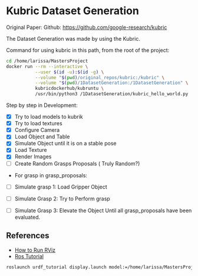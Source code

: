 # Kubric Dataset Generation

Original Paper: 
Github: https://github.com/google-research/kubric

The Dataset Generation was made by using the Kubric.

Command for using kubric in this path, from the root of the project:

``` bash
cd /home/larissa/MastersProject
docker run --rm --interactive \
           --user $(id -u):$(id -g) \
           --volume "$(pwd)/original_repos/kubric:/kubric" \
           --volume "$(pwd)/1DatasetGeneration:/1DatasetGeneration" \
           kubricdockerhub/kubruntu \
           /usr/bin/python3 /1DatasetGeneration/kubric_hello_world.py
```

Step by step in Development:
- [X] Try to load models to kubrik
- [X] Try to load textures
- [X] Configure Camera
- [X] Load Object and Table
- [X] Simulate Object until it is on a stable pose
- [X] Load Texture
- [X] Render Images
- [ ] Create Random Grasps Proposals ( Truly Random?)
- For grasp in grasp_proposals:
- [ ] Simulate grasp 1: Load Gripper Object
- [ ] Simulate Grasp 2: Try to Perform grasp
- [ ] Simulate Grasp 3: Elevate the Object
Until all grasp_proposals have been evaluated. 


## References
- [How to Run RViz](https://admantium.medium.com/robot-operating-system-how-to-start-the-robot-simulation-tool-rviz-540179e92b6b)
- [Ros Tutorial](http://wiki.ros.org/urdf/Tutorials/Building%20a%20Visual%20Robot%20Model%20with%20URDF%20from%20Scratch)

``` bash
roslaunch urdf_tutorial display.launch model:=/home/larissa/MastersProject/1DatasetGeneration/assets/gripper.urdf

```

